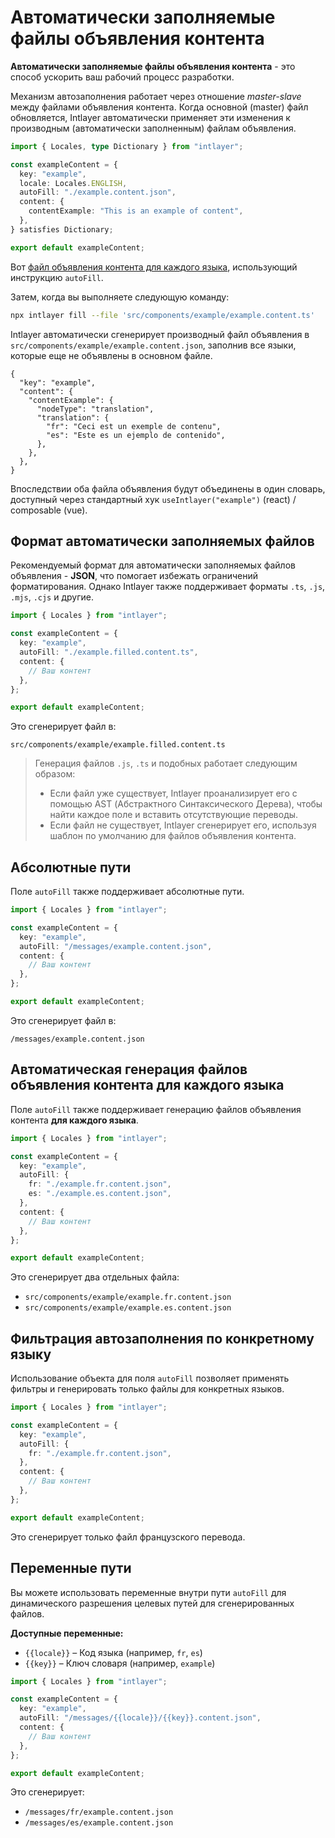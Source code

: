 # Автоматически заполняемые файлы объявления контента

**Автоматически заполняемые файлы объявления контента** - это способ ускорить ваш рабочий процесс разработки.

Механизм автозаполнения работает через отношение _master-slave_ между файлами объявления контента. Когда основной (master) файл обновляется, Intlayer автоматически применяет эти изменения к производным (автоматически заполненным) файлам объявления.

```ts filePath="src/components/example/example.content.ts"
import { Locales, type Dictionary } from "intlayer";

const exampleContent = {
  key: "example",
  locale: Locales.ENGLISH,
  autoFill: "./example.content.json",
  content: {
    contentExample: "This is an example of content",
  },
} satisfies Dictionary;

export default exampleContent;
```

Вот [файл объявления контента для каждого языка](https://github.com/aymericzip/intlayer/blob/main/docs/ru/per_locale_file.md), использующий инструкцию `autoFill`.

Затем, когда вы выполняете следующую команду:

```bash
npx intlayer fill --file 'src/components/example/example.content.ts'
```

Intlayer автоматически сгенерирует производный файл объявления в `src/components/example/example.content.json`, заполнив все языки, которые еще не объявлены в основном файле.

```json5 filePath="src/components/example/example.content.json"
{
  "key": "example",
  "content": {
    "contentExample": {
      "nodeType": "translation",
      "translation": {
        "fr": "Ceci est un exemple de contenu",
        "es": "Este es un ejemplo de contenido",
      },
    },
  },
}
```

Впоследствии оба файла объявления будут объединены в один словарь, доступный через стандартный хук `useIntlayer("example")` (react) / composable (vue).

## Формат автоматически заполняемых файлов

Рекомендуемый формат для автоматически заполняемых файлов объявления - **JSON**, что помогает избежать ограничений форматирования. Однако Intlayer также поддерживает форматы `.ts`, `.js`, `.mjs`, `.cjs` и другие.

```ts filePath="src/components/example/example.content.ts"
import { Locales } from "intlayer";

const exampleContent = {
  key: "example",
  autoFill: "./example.filled.content.ts",
  content: {
    // Ваш контент
  },
};

export default exampleContent;
```

Это сгенерирует файл в:

```
src/components/example/example.filled.content.ts
```

> Генерация файлов `.js`, `.ts` и подобных работает следующим образом:
>
> - Если файл уже существует, Intlayer проанализирует его с помощью AST (Абстрактного Синтаксического Дерева), чтобы найти каждое поле и вставить отсутствующие переводы.
> - Если файл не существует, Intlayer сгенерирует его, используя шаблон по умолчанию для файлов объявления контента.

## Абсолютные пути

Поле `autoFill` также поддерживает абсолютные пути.

```ts filePath="src/components/example/example.content.ts"
import { Locales } from "intlayer";

const exampleContent = {
  key: "example",
  autoFill: "/messages/example.content.json",
  content: {
    // Ваш контент
  },
};

export default exampleContent;
```

Это сгенерирует файл в:

```
/messages/example.content.json
```

## Автоматическая генерация файлов объявления контента для каждого языка

Поле `autoFill` также поддерживает генерацию файлов объявления контента **для каждого языка**.

```ts filePath="src/components/example/example.content.ts"
import { Locales } from "intlayer";

const exampleContent = {
  key: "example",
  autoFill: {
    fr: "./example.fr.content.json",
    es: "./example.es.content.json",
  },
  content: {
    // Ваш контент
  },
};

export default exampleContent;
```

Это сгенерирует два отдельных файла:

- `src/components/example/example.fr.content.json`
- `src/components/example/example.es.content.json`

## Фильтрация автозаполнения по конкретному языку

Использование объекта для поля `autoFill` позволяет применять фильтры и генерировать только файлы для конкретных языков.

```ts filePath="src/components/example/example.content.ts"
import { Locales } from "intlayer";

const exampleContent = {
  key: "example",
  autoFill: {
    fr: "./example.fr.content.json",
  },
  content: {
    // Ваш контент
  },
};

export default exampleContent;
```

Это сгенерирует только файл французского перевода.

## Переменные пути

Вы можете использовать переменные внутри пути `autoFill` для динамического разрешения целевых путей для сгенерированных файлов.

**Доступные переменные:**

- `{{locale}}` – Код языка (например, `fr`, `es`)
- `{{key}}` – Ключ словаря (например, `example`)

```ts filePath="src/components/example/example.content.ts"
import { Locales } from "intlayer";

const exampleContent = {
  key: "example",
  autoFill: "/messages/{{locale}}/{{key}}.content.json",
  content: {
    // Ваш контент
  },
};

export default exampleContent;
```

Это сгенерирует:

- `/messages/fr/example.content.json`
- `/messages/es/example.content.json`
